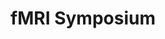 ---
title: "fMRI Symposium"
project_id: 
date: 
conference_id: ""
presenters:
   - peter_bandettini
summary: "fMRI Symposium, Tsukuba, Japan"
file: /assets/presentations/
filename: 
layout: presentation
---
